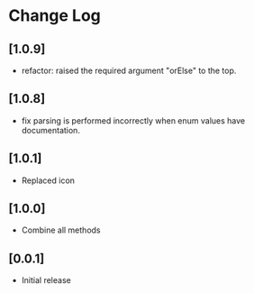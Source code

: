 # Change Log

## [1.0.9]

- refactor: raised the required argument "orElse" to the top.

## [1.0.8]

- fix parsing is performed incorrectly when enum values have documentation.

## [1.0.1]

- Replaced icon

## [1.0.0]

- Combine all methods

## [0.0.1]

- Initial release
